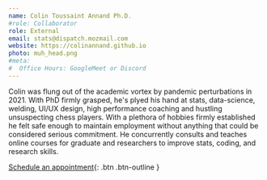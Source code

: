 ```yaml
---
name: Colin Toussaint Annand Ph.D.
#role: Collaborator
role: External
email: stats@dispatch.mozmail.com
website: https://colinannand.github.io 
photo: muh_head.png
#meta:
#  Office Hours: GoogleMeet or Discord
---
```


Colin was flung out of the academic vortex by pandemic perturbations in 2021. With PhD firmly grasped, he's plyed his hand at stats, data-science, welding, UI/UX design, high performance coaching and hustling unsuspecting chess players. With a plethora of hobbies firmly established he felt safe enough to maintain employment without anything that could be considered serious commitment. He concurrently consults and teaches online courses for graduate and researchers to improve stats, coding, and research skills. 

[Schedule an appointment](#){: .btn .btn-outline }
